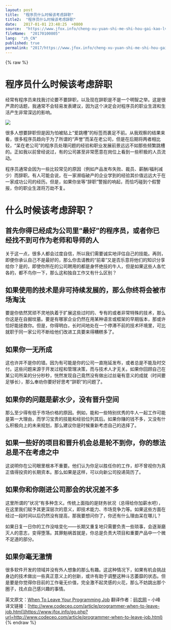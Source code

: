 ```yaml
---
layout: post
title:  "程序员什么时候该考虑辞职"
title2:  "程序员什么时候该考虑辞职"
date:   2017-01-01 23:48:25  +0800
source:  "https://www.jfox.info/cheng-xu-yuan-shi-me-shi-hou-gai-kao-lv-ci-zhi.html"
fileName:  "20170100805"
lang:  "zh_CN"
published: true
permalink: "2017/https://www.jfox.info/cheng-xu-yuan-shi-me-shi-hou-gai-kao-lv-ci-zhi.html"
---
```

{% raw %}
# 程序员什么时候该考虑辞职 


经常有程序员来找我讨论要不要辞职，以及现在辞职是不是一个明智之举。这是很严肃的话题，我通常不会轻易发表建议，因为这个决定会对程序员的职业生涯和生活产生非常深远的影响。

![](/wp-content/uploads/2015/12/programmer-when-to-leave-job.jpg)

很多人想要辞职但是因为怕被贴上“爱跳槽”的标签而裹足不前。从我观察的结果来看，很多程序员趋向于为了所谓的“声誉”而呆在老公司，但是在后期将两者相比较，“呆在老公司”的程序员处理问题的经验和职业发展前景远远不如那些频繁跳槽的。正如我以前曾经说过，有的公司甚至非常愿意在岗位上看到一些积极的人员流动。

程序员通常会因为一些比较常见的原因（例如产品发布失败、裁员、薪酬/福利减少）而辞职。有人可能会说，在一家濒临破产的企业学到的经验其价值远远大于在一家成功公司的经历。但是，如果你坐等“辞职”警报的响起，而恰巧碰到个假警报，你的职业生涯将万劫不复。

# **什么时候该考虑辞职？**

## 首先你得已经成为公司里“最好”的程序员，或者你已经找不到可作为老师和导师的人

关于这一点，很多人都会过度自信，所以我们需要诚实地评估自己的技能。再则，即便你承认自己不是最好的，那么你去请教的“前辈”又是否乐意将他们的知识分享给你？是的，即使你所在的公司聘用的都是身怀绝技的牛人，但是如果这些人各忙各的，都不鸟你一下，那么这和独自工作又有什么区别？

## 如果使用的技术是非可持续发展的，那么你终将会被市场淘汰

要是你依然冥顽不灵地执着于扩展这些过时的、专有的或者非常特殊的技术，那么你这是在自掘坟墓。要是有哪家企业仍然在用某种语言或框架的早期版本，那或许恰好能拯救你。但是，你得明白，长时间地处在一个停滞不前的技术环境里，可比就职于同一家公司不断给他们改进工具要来得糟糕多了。

## 如果你一无所成

这也许并不是你的错。因为有可能是你的公司一直拖延发布，或者总是不能及时交付。这些问题来源于开发过程和管理决策，而与技术人才无关。如果你回顾自己在某公司所呆的分分秒秒，恍然发现自己竟然没有做出过丝毫有意义的成就（时间要足够长），那么奉劝你要好好思考“辞职”的问题了。

## 如果你的问题是薪水少，没有晋升空间

那么至少得有低于市场价格的原因。例如，能和一些特别优秀的牛人一起工作可能是第一大理由，而学习宝贵的技能和经验位列其后。如果你赚的钱不多，又没有什么积极向上的未来规划，那么建议你是时候重新考虑自己的选择了。

## 如果一些好的项目和晋升机会总是轮不到你，你的想法总是不在考虑之中

这说明你在公司眼里根本不重要。他们认为你足以胜任你的工作，却不曾视你为真正值得投资的长期资本。那么如果是这样，可以向新公司投递简历了。

## 如果你和你刚进公司那会的状况差不多

这里所谓的”状况“有多种含义。传统上面指的是财务状况（总得给你加薪水吧），在这里我们赋予其更深层次的意义，即技术能力、市场竞争力等。如果这些方面在经过一段时间以后仍然没有提高，那我要想问你了，你还有什么理由呆在哪儿？

如果日复一日你的工作没啥变化——长期又重复地只需要负责一些琐事，会逐渐磨灭人的意志，变得堕落。其罪魁祸首就是，你总是负责大项目和重要产品中一个微不足道的部分。

## 如果你毫无激情

很多软件开发的领域并没有外人想象的那么有趣。这这种情况下，如果有机会挑战身边的技术做出一些真正意义上的创新，或许有助于调整这种斗志萎靡的状态。但是要是你觉得你目前的工作毫无价值，完全激不起灵感的火花，那么不妨跳出那个圈子，找点自己感兴趣的事情。

英文原文：[When To Leave Your Programming Job](https://www.jfox.info/go.php?url=http://java.dzone.com/articles/when-leave-your-programming) 翻译作者：[码农网](https://www.jfox.info/go.php?url=http://www.codeceo.com/) – 小峰 译文链接：[http://www.codeceo.com/article/programmer-when-to-leave-job.html](https://www.jfox.info/go.php?url=http://www.codeceo.com/article/programmer-when-to-leave-job.html)
{% endraw %}
